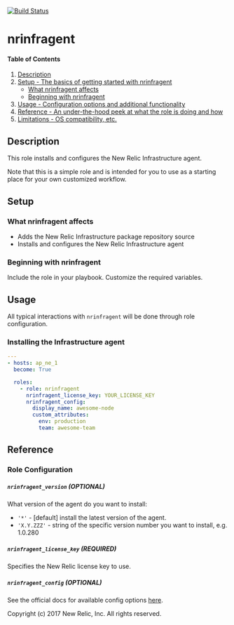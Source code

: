 [![Build Status](https://travis-ci.org/danvaida/ansible-roles-nrinfragent.svg?branch=master)][1]

# nrinfragent

#### Table of Contents

1. [Description](#description)
2. [Setup - The basics of getting started with nrinfragent](#setup)
    * [What nrinfragent affects](#what-nrinfragent-affects)
    * [Beginning with nrinfragent](#beginning-with-nrinfragent)
3. [Usage - Configuration options and additional functionality](#usage)
4. [Reference - An under-the-hood peek at what the role is doing and how](#reference)
5. [Limitations - OS compatibility, etc.](#limitations)

## Description

This role installs and configures the New Relic Infrastructure agent.

Note that this is a simple role and is intended for you to use as a starting
place for your own customized workflow.

## Setup

### What nrinfragent affects

- Adds the New Relic Infrastructure package repository source
- Installs and configures the New Relic Infrastructure agent

### Beginning with nrinfragent

Include the role in your playbook. Customize the required variables.

## Usage

All typical interactions with `nrinfragent` will be done through role configuration.

### Installing the Infrastructure agent

```yaml
---
- hosts: ap_ne_1
  become: True

  roles:
    - role: nrinfragent
      nrinfragent_license_key: YOUR_LICENSE_KEY
      nrinfragent_config:
        display_name: awesome-node
        custom_attributes:
          env: production
          team: awesome-team
```

## Reference

### Role Configuration

##### `nrinfragent_version` (OPTIONAL)

What version of the agent do you want to install:

* `'*'`       - [default] install the latest version of the agent.
* `'X.Y.ZZZ'` - string of the specific version number you want to install, e.g.  1.0.280

##### `nrinfragent_license_key` (REQUIRED)

Specifies the New Relic license key to use.

##### `nrinfragent_config` (OPTIONAL)

See the official docs for available config options [here][2].

Copyright (c) 2017 New Relic, Inc. All rights reserved.

[1]: https://travis-ci.org/danvaida/ansible-roles-nrinfragent
[2]: https://docs.newrelic.com/docs/infrastructure/new-relic-infrastructure/configuration/configure-infrastructure-agent
